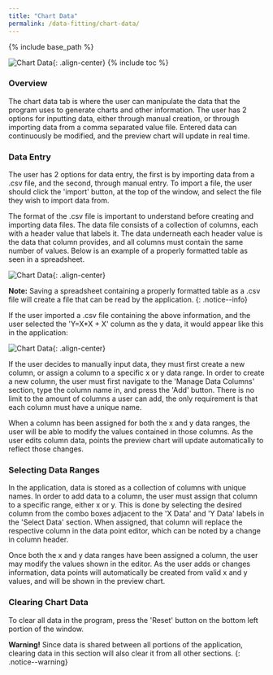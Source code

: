 ```yaml
---
title: "Chart Data"
permalink: /data-fitting/chart-data/
---
```

{% include base_path %}

![Chart Data]({{base_path}}/images/portfolio/data-fitting/chart-data-gui.png){: .align-center}
{% include toc %}

### Overview
The chart data tab is where the user can manipulate the data that the program uses to generate charts and other information. The user has 2 options for inputting data, either through manual creation, or through importing data from a comma separated value file. Entered data can continuously be modified, and the preview chart will update in real time.

### Data Entry
The user has 2 options for data entry, the first is by importing data from a .csv file, and the second, through manual entry. To import a file, the user should click the 'import' button, at the top of the window, and select the file they wish to import data from.

The format of the .csv file is important to understand before creating and importing data files. The data file consists of a collection of columns, each with a header value that labels it. The data underneath each header value is the data that column provides, and all columns must contain the same number of values. Below is an example of a properly formatted table as seen in a spreadsheet.

![Chart Data]({{base_path}}/images/portfolio/data-fitting/chart-data-file-structure.png){: .align-center}


**Note:** Saving a spreadsheet containing a properly formatted table as a .csv file will create a file that can be read by the application.
{: .notice--info}

If the user imported a .csv file containing the above information, and the user selected the 'Y=X*X + X' column as the y data, it would appear like this in the application:

![Chart Data]({{base_path}}/images/portfolio/data-fitting/chart-data-imported.png){: .align-center}

If the user decides to manually input data, they must first create a new column, or assign a column to a specific x or y data range. In order to create a new column, the user must first navigate to the 'Manage Data Columns' section, type the column name in, and press the 'Add' button. There is no limit to the amount of columns a user can add, the only requirement is that each column must have a unique name.

When a column has been assigned for both the x and y data ranges, the user will be able to modify the values contained in those columns. As the user edits column data, points the preview chart will update automatically to reflect those changes.

### Selecting Data Ranges
In the application, data is stored as a collection of columns with unique names. In order to add data to a column, the user must assign that column to a specific range, either x or y. This is done by selecting the desired column from the combo boxes adjacent to the 'X Data' and 'Y Data' labels in the 'Select Data' section. When assigned, that column will replace the respective column in the data point editor, which can be noted by a change in column header. 

Once both the x and y data ranges have been assigned a column, the user may modify the values shown in the editor. As the user adds or changes information, data points will automatically be created from valid x and y values, and will be shown in the preview chart.

### Clearing Chart Data
To clear all data in the program, press the 'Reset' button on the bottom left portion of the window. 

**Warning!** Since data is shared between all portions of the application, clearing data in this section will also clear it from all other sections.
{: .notice--warning}
